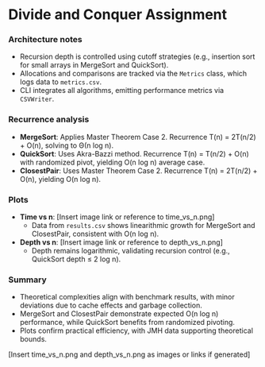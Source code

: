 # Divide and Conquer Assignment

### Architecture notes
- Recursion depth is controlled using cutoff strategies (e.g., insertion sort for small arrays in MergeSort and QuickSort).
- Allocations and comparisons are tracked via the `Metrics` class, which logs data to `metrics.csv`.
- CLI integrates all algorithms, emitting performance metrics via `CSVWriter`.

### Recurrence analysis
- **MergeSort**: Applies Master Theorem Case 2. Recurrence T(n) = 2T(n/2) + O(n), solving to Θ(n log n).
- **QuickSort**: Uses Akra-Bazzi method. Recurrence T(n) = T(n/2) + O(n) with randomized pivot, yielding O(n log n) average case.
- **ClosestPair**: Uses Master Theorem Case 2. Recurrence T(n) = 2T(n/2) + O(n), yielding O(n log n).

### Plots
- **Time vs n**: [Insert image link or reference to time_vs_n.png]
    - Data from `results.csv` shows linearithmic growth for MergeSort and ClosestPair, consistent with O(n log n).
- **Depth vs n**: [Insert image link or reference to depth_vs_n.png]
    - Depth remains logarithmic, validating recursion control (e.g., QuickSort depth ≤ 2 log n).

### Summary
- Theoretical complexities align with benchmark results, with minor deviations due to cache effects and garbage collection.
- MergeSort and ClosestPair demonstrate expected O(n log n) performance, while QuickSort benefits from randomized pivoting.
- Plots confirm practical efficiency, with JMH data supporting theoretical bounds.

[Insert time_vs_n.png and depth_vs_n.png as images or links if generated]